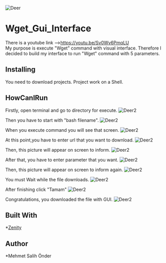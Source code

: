 ![Deer](https://cdn.shopify.com/s/files/1/1791/8743/files/278429_ohqagrzk6gl_6006d3bf-a1a0-4ff0-b438-a308f33de10f_150x.png?v=1515333536)
# **Wget_Gui_Interface**
There is a youtube link -->https://youtu.be/Sv0Wv6PmqLU <br/>
My purpose is execute "Wget" command with visual interface. Therefore I decided to build my interface to run "Wget" command with 5 parameters.

## Installing
You need to download projects. Project work on a Shell.


## HowCanIRun
 Firstly, open terminal and go to directory for execute.
 ![Deer2](Ekran1.png)
 
 
 Then you have to start with "bash filename".
 ![Deer2](Ekran2.png)
 
 When you execute command you will see that screen.
 ![Deer2](Ekran3.png)
 
At this point,you have to enter url that you want to download.
 ![Deer2](Ekran4.png)
 
Then, this picture will appear on screen to inform.
 ![Deer2](Ekran5.png)
 
 After that, you have to enter parameter that you want.
 ![Deer2](Ekran6.png)
 
Then, this picture will appear on screen to inform again.
 ![Deer2](Ekran7.png)
 
You must Wait while the file downloads.
 ![Deer2](Ekran8.png)
 
 After finishing click "Tamam"
 ![Deer2](Ekran9.png)
 
 Congratulations, you downloaded the file with GUI.
  ![Deer2](Ekran10.png)
 
 
 

## Built With

*[Zenity](https://help.gnome.org/users/zenity/stable/)<br/>


## Author

 *Mehmet Salih Önder
